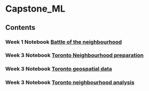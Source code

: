 # Capstone_ML
## Contents
### Week 1 Notebook [Battle of the neighbourhood](https://github.com/gantners/Coursera_Capstone/blob/master/Battle%20of%20the%20neighborhoods.ipynb)
### Week 3 Notebook [Toronto Neighbourhood preparation](https://github.com/gantners/Coursera_Capstone/blob/master/Toronto_preparation.ipynb)
### Week 3 Notebook [Toronto geospatial data](TBD)
### Week 3 Notebook [Toronto neighbourhood analysis](TBD)
